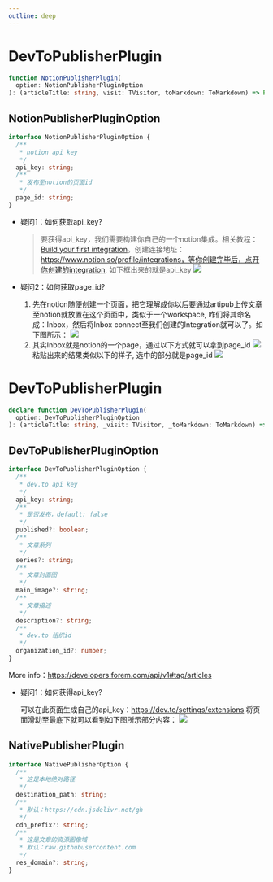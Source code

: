 ```yaml
---
outline: deep
---
```


# DevToPublisherPlugin

```ts
function NotionPublisherPlugin(
  option: NotionPublisherPluginOption
): (articleTitle: string, visit: TVisitor, toMarkdown: ToMarkdown) => Promise<PublishResult>;
```

## NotionPublisherPluginOption

```ts
interface NotionPublisherPluginOption {
  /**
   * notion api key
   */
  api_key: string;
  /**
   * 发布至notion的页面id
   */
  page_id: string;
}
```

- 疑问1：如何获取api_key?

  > 要获得api_key，我们需要构建你自己的一个notion集成。相关教程：[Build your first integration](https://developers.notion.com/docs/create-a-notion-integration)。创建连接地址：https://www.notion.so/profile/integrations，等你创建完毕后，点开你创建的integration, 如下框出来的就是api_key
  > ![](https://cdn.jsdelivr.net/gh/yxw007/BlogPicBed@master/img/202407200927324.png)

- 疑问2：如何获取page_id?
  1. 先在notion随便创建一个页面，把它理解成你以后要通过artipub上传文章至notion就放置在这个页面中，类似于一个workspace, 咋们将其命名成：Inbox，然后将Inbox connect至我们创建的Integration就可以了。如下图所示：
     ![](https://cdn.jsdelivr.net/gh/yxw007/BlogPicBed@master/img/202407200933939.png)
  2. 其实Inbox就是notion的一个page，通过以下方式就可以拿到page_id
     ![](https://cdn.jsdelivr.net/gh/yxw007/blogpicbed@master/img/202407200948924.png)
     粘贴出来的结果类似以下的样子, 选中的部分就是page_id
     ![](https://cdn.jsdelivr.net/gh/yxw007/blogpicbed@master/img/202407200949155.png)

# DevToPublisherPlugin

```ts
declare function DevToPublisherPlugin(
  option: DevToPublisherPluginOption
): (articleTitle: string, _visit: TVisitor, _toMarkdown: ToMarkdown) => Promise<PublishResult>;
```

## DevToPublisherPluginOption

```ts
interface DevToPublisherPluginOption {
  /**
   * dev.to api key
   */
  api_key: string;
  /**
   * 是否发布，default: false
   */
  published?: boolean;
  /**
   * 文章系列
   */
  series?: string;
  /**
   * 文章封面图
   */
  main_image?: string;
  /**
   * 文章描述
   */
  description?: string;
  /**
   * dev.to 组织id
   */
  organization_id?: number;
}
```

More info：https://developers.forem.com/api/v1#tag/articles

- 疑问1：如何获得api_key?

  可以在此页面生成自己的api_key：https://dev.to/settings/extensions 将页面滑动至最底下就可以看到如下图所示部分内容：
  ![](https://cdn.jsdelivr.net/gh/yxw007/BlogPicBed@master/img/202407200945604.png)

## NativePublisherPlugin

```ts
interface NativePublisherOption {
  /**
   * 这是本地绝对路径
   */
  destination_path: string;
  /**
   * 默认：https://cdn.jsdelivr.net/gh
   */
  cdn_prefix?: string;
  /**
   * 这是文章的资源图像域
   * 默认：raw.githubusercontent.com
   */
  res_domain?: string;
}
```
